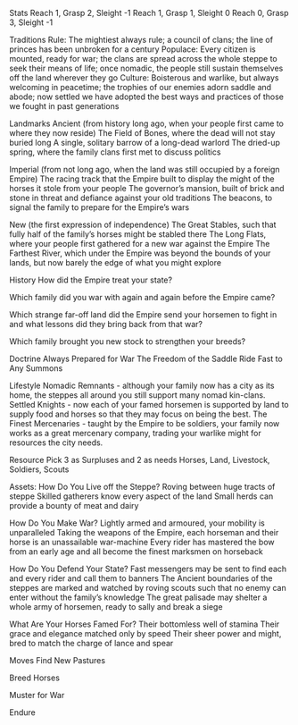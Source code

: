
Stats
Reach 1, Grasp 2, Sleight -1
Reach 1, Grasp 1, Sleight 0
Reach 0, Grasp 3, Sleight -1

Traditions
Rule: The mightiest always rule; a council of clans; the line of princes has been unbroken for a century
Populace: Every citizen is mounted, ready for war; the clans are spread across the whole steppe to seek their means of life; once nomadic, the people still sustain themselves off the land wherever they go
Culture: Boisterous and warlike, but always welcoming in peacetime; the trophies of our enemies adorn saddle and abode; now settled we have adopted the best ways and practices of those we fought in past generations

Landmarks
Ancient (from history long ago, when your people first came to where they now reside)
The Field of Bones, where the dead will not stay buried long
A single, solitary barrow of a long-dead warlord
The dried-up spring, where the family clans first met to discuss politics

Imperial (from not long ago, when the land was still occupied by a foreign Empire)
The racing track that the Empire built to display the might of the horses it stole from your people
The governor’s mansion, built of brick and stone in threat and defiance against your old traditions
The beacons, to signal the family to prepare for the Empire’s wars

New (the first expression of independence)
The Great Stables, such that fully half of the family’s horses might be stabled there
The Long Flats, where your people first gathered for a new war against the Empire
The Farthest River, which under the Empire was beyond the bounds of your lands, but now barely the edge of what you might explore

History
How did the Empire treat your state?

Which family did you war with again and again before the Empire came?

Which strange far-off land did the Empire send your horsemen to fight in and what lessons did they bring back from that war?

Which family brought you new stock to strengthen your breeds?



Doctrine
Always Prepared for War
The Freedom of the Saddle
Ride Fast to Any Summons

Lifestyle
Nomadic Remnants - although your family now has a city as its home, the steppes all around you still support many nomad kin-clans.
Settled Knights - now each of your famed horsemen is supported by land to supply food and horses so that they may focus on being the best.
The Finest Mercenaries - taught by the Empire to be soldiers, your family now works as a great mercenary company, trading your warlike might for resources the city needs.

Resource
Pick 3 as Surpluses and 2 as needs
Horses, Land, Livestock, Soldiers, Scouts

Assets:
How Do You Live off the Steppe?
Roving between huge tracts of steppe
Skilled gatherers know every aspect of the land
Small herds can provide a bounty of meat and dairy

How Do You Make War?
Lightly armed and armoured, your mobility is unparalleled 
Taking the weapons of the Empire, each horseman and their horse is an unassailable war-machine
Every rider has mastered the bow from an early age and all become the finest marksmen on horseback

How Do You Defend Your State?
Fast messengers may be sent to find each and every rider and call them to banners
The Ancient boundaries of the steppes are marked and watched by roving scouts such that no enemy can enter without the family’s knowledge
The great palisade may shelter a whole army of horsemen, ready to sally and break a siege

What Are Your Horses Famed For?
Their bottomless well of stamina
Their grace and elegance matched only by speed
Their sheer power and might, bred to match the charge of lance and spear



Moves
Find New Pastures

Breed Horses

Muster for War

Endure

